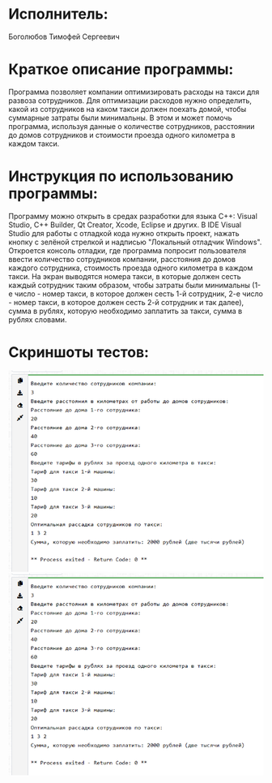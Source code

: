 # Исполнитель:
Боголюбов Тимофей Сергеевич
# Краткое описание программы:
Программа позволяет компании оптимизировать расходы на такси для развоза сотрудников. Для оптимизации расходов нужно определить, какой из сотрудников на каком такси должен поехать домой, чтобы суммарные затраты были минимальны. В этом и может помочь программа, используя данные о количестве сотрудников, расстоянии до домов сотрудников и стоимости проезда одного километра в каждом такси. 
# Инструкция по использованию программы:
Программу можно открыть в средах разработки для языка С++: Visual Studio, C++ Builder, Qt Creator, Xcode, Eclipse и других. В IDE Visual Studio для работы с отладкой кода нужно открыть проект, нажать кнопку с зелёной стрелкой и надписью "Локальный отладчик Windows". Откроется консоль отладки, где программа попросит пользователя ввести количество сотрудников компании, расстояния до домов каждого сотрудника, стоимость проезда одного километра в каждом такси. На экран выводятся номера такси, в которые должен сесть каждый сотрудник таким образом, чтобы затраты были минимальны (1-е число - номер такси, в которое должен сесть 1-й сотрудник, 2-е число - номер такси, в которое должен сесть 2-й сотрудник и так далее), сумма в рублях, которую необходимо заплатить за такси, сумма в рублях словами.
# Скриншоты тестов: 
![Alt-текст](https://github.com/tbogolyubov/Laboratory-work-8/blob/main/%D1%82%D0%B5%D1%81%D1%821.png)
![Alt-текст](https://github.com/tbogolyubov/Laboratory-work-8/blob/main/%D1%82%D0%B5%D1%81%D1%822.png)
